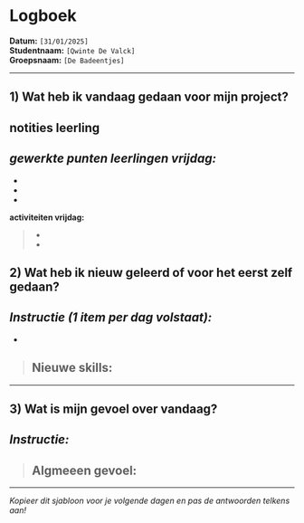 # Logboek

**Datum:** `[31/01/2025]`  
**Studentnaam:** `[Qwinte De Valck]`  
**Groepsnaam:** `[De Badeentjes]`

---

## 1) Wat heb ik vandaag gedaan voor mijn project?

## notities leerling

*gewerkte punten leerlingen vrijdag:*
- 
-  
- 
- 

**activiteiten vrijdag:**
> - 
> - 


## 2) Wat heb ik nieuw geleerd of voor het eerst zelf gedaan?

*Instructie (1 item per dag volstaat):*  
- 
- 

> **Nieuwe skills:**  
> - 

---

## 3) Wat is mijn gevoel over vandaag?

*Instructie:*  
- 

> **Algmeeen gevoel:**  
> - 

---

*Kopieer dit sjabloon voor je volgende dagen en pas de antwoorden telkens aan!*
